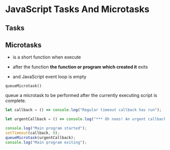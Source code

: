 # JavaScript Tasks And Microtasks

## Tasks

## Microtasks

- is a short function
when execute

- after the function **the function or program which created it** exits
- and JavaScript event loop is empty

`queueMicrotask()`

queue a microtask to be performed after the currently executing script is complete.

```js
let callback = () => console.log("Regular timeout callback has run");

let urgentCallback = () => console.log("*** Oh noes! An urgent callback has run!");

console.log("Main program started");
setTimeout(callback, 0);
queueMicrotask(urgentCallback);
console.log("Main program exiting");
```